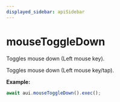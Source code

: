 ```yaml
---
displayed_sidebar: apiSidebar
---
```

# mouseToggleDown

Toggles mouse down (Left mouse key).

Toggles mouse down (Left mouse key/tap).

**Example:**
```typescript
await aui.mouseToggleDown().exec();
```

